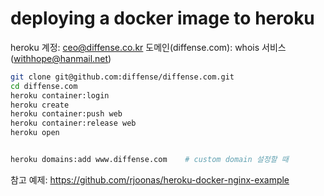 
# deploying a docker image to heroku

heroku 계정: ceo@diffense.co.kr
도메인(diffense.com): whois 서비스(withhope@hanmail.net)

```sh
git clone git@github.com:diffense/diffense.com.git
cd diffense.com
heroku container:login
heroku create
heroku container:push web
heroku container:release web
heroku open


heroku domains:add www.diffense.com    # custom domain 설정할 때
```


참고 예제: https://github.com/rjoonas/heroku-docker-nginx-example

